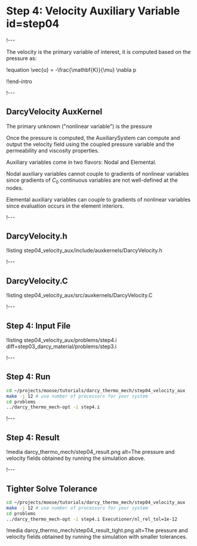 # Step 4: Velocity Auxiliary Variable id=step04

!---

The velocity is the primary variable of interest, it is computed based on the pressure as:

!equation
\vec{u} = -\frac{\mathbf{K}}{\mu} \nabla p

!!end-intro

!---

## DarcyVelocity AuxKernel

The primary unknown ("nonlinear variable") is the pressure

Once the pressure is computed, the AuxiliarySystem can compute and output the velocity field using
the coupled pressure variable and the permeability and viscosity properties.

Auxiliary variables come in two flavors: Nodal and Elemental.

Nodal auxiliary variables cannot couple to gradients of nonlinear variables since gradients of $C_0$
continuous variables are not well-defined at the nodes.

Elemental auxiliary variables can couple to gradients of nonlinear variables since evaluation
occurs in the element interiors.

!---

## DarcyVelocity.h

!listing step04_velocity_aux/include/auxkernels/DarcyVelocity.h

!---

## DarcyVelocity.C

!listing step04_velocity_aux/src/auxkernels/DarcyVelocity.C

!---

## Step 4: Input File

!listing step04_velocity_aux/problems/step4.i diff=step03_darcy_material/problems/step3.i

!---

## Step 4: Run

```bash
cd ~/projects/moose/tutorials/darcy_thermo_mech/step04_velocity_aux
make -j 12 # use number of processors for your system
cd problems
../darcy_thermo_mech-opt -i step4.i
```

!---

## Step 4: Result

!media darcy_thermo_mech/step04_result.png
       alt=The pressure and velocity fields obtained by running the simulation above.

!---

## Tighter Solve Tolerance

```bash
cd ~/projects/moose/tutorials/darcy_thermo_mech/step04_velocity_aux
make -j 12 # use number of processors for your system
cd problems
../darcy_thermo_mech-opt -i step4.i Executioner/nl_rel_tol=1e-12
```

!media darcy_thermo_mech/step04_result_tight.png
       alt=The pressure and velocity fields obtained by running the simulation with smaller tolerances.
